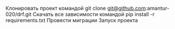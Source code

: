 Клонировать проект командой git clone git@github.com:amantur-020/drf.git
Скачать все зависимости командой pip install -r requirements.txt
Провести миграции 
Запуск проекта